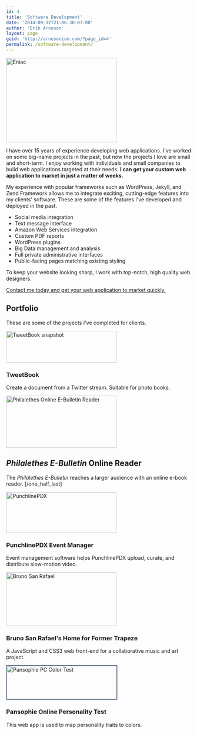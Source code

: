 ```yaml
---
id: 4
title: 'Software Development'
date: '2014-09-12T21:06:30-07:00'
author: 'Erik Arneson'
layout: page
guid: 'http://arnesonium.com/?page_id=4'
permalink: /software-development/
---
```


<img src="http://arnesonium.com/wp-content/uploads/2014/09/Eniac-300x229.jpg"
    alt="Eniac" width="300" height="229" class="alignright size-medium wp-image-152" />

I have over 15 years of experience developing&nbsp;web applications. I've worked on some big-name projects in the past, but now the projects I love are small and short-term. I enjoy working with individuals and small companies to build web applications targeted at their needs. <strong>I&nbsp;can get your custom web application to market&nbsp;in just a matter of weeks.</strong>

My experience with popular frameworks such as WordPress, Jekyll, and Zend Framework allows me to integrate exciting, cutting-edge features into my clients' software. These are some of the features I've developed and deployed in the past.

 - Social media integration
 - Text message interface
 - Amazon Web Services integration
 - Custom PDF reports
 - WordPress plugins
 - Big Data management and analysis
 - Full private administrative interfaces
 - Public-facing pages matching existing styling

To keep your website looking sharp, I work with top-notch, high quality web designers.

<a title="Contact" href="http://arnesonium.com/contact/">Contact me today and&nbsp;get your web application to market quickly.</a>

## Portfolio

These are some of the projects I've completed for clients.

<a href="http://arnesonium.com/2015/04/create-a-document-from-twitter-with-tweetbook/"><img src="http://arnesonium.com/wp-content/uploads/2015/04/Screenshot-from-2015-04-01-102456-300x86.png" alt="TweetBook snapshot" width="300" height="86" class="aligncenter size-medium wp-image-318" /></a>
### TweetBook
Create a document from a Twitter stream. Suitable for photo books.

<a href="http://arnesonium.com/2015/01/philalethes-e-bulletin-online-reader/"><img src="http://arnesonium.com/wp-content/uploads/2015/01/Screenshot-from-2015-01-12-113129-300x142.png" alt="Philalethes Online E-Bulletin Reader" width="300" height="142" class="aligncenter size-medium wp-image-220" /></a>
## *Philalethes E-Bulletin* Online Reader
The *Philalethes E-Bulletin* reaches a larger audience with an online e-book reader.
[/one_half_last]

<a href="http://arnesonium.com/2014/12/punchlinepdx-event-manager/"><img src="http://arnesonium.com/wp-content/uploads/2014/11/Screenshot-from-2014-11-18-122227-300x111.png" alt="PunchlinePDX" width="300" height="111" class="aligncenter size-medium wp-image-88" /></a>
### PunchlinePDX Event Manager
Event management software helps PunchlinePDX upload, curate, and distribute slow-motion video.

<a href="http://arnesonium.com/2014/11/website-bruno-san-rafaels-home-for-former-trapeze/"><img src="http://arnesonium.com/wp-content/uploads/2014/11/Screenshot-from-2014-11-13-092922-300x146.png" alt="Bruno San Rafael" width="300" height="146" class="aligncenter size-medium wp-image-60" /></a>
### Bruno San Rafael's Home for Former Trapeze
A JavaScript and CSS3 web front-end for a collaborative music and art project.

<a href="http://arnesonium.com/2015/02/pansophie-online-color-test/"><img src="http://arnesonium.com/wp-content/uploads/2015/02/Screenshot-from-2015-02-17-144550-300x91.png" alt="Pansophie PC Color Test" width="300" height="91" class="aligncenter size-medium wp-image-288" style="border:1px solid #021a40;" /></a>
### Pansophie Online Personality Test
This web app is used to map personality traits to colors.

